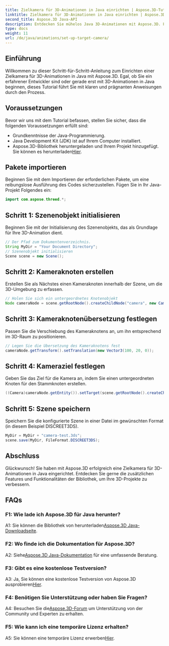 ```yaml
---
title: Zielkamera für 3D-Animationen in Java einrichten | Aspose.3D-Tutorial
linktitle: Zielkamera für 3D-Animationen in Java einrichten | Aspose.3D-Tutorial
second_title: Aspose.3D Java-API
description: Entdecken Sie mühelos Java 3D-Animationen mit Aspose.3D. Folgen Sie unserem Tutorial für eine Schritt-für-Schritt-Anleitung. Laden Sie es jetzt herunter und erleben Sie eine fesselnde 3D-Entwicklungsreise.
type: docs
weight: 11
url: /de/java/animations/set-up-target-camera/
---
```

## Einführung

Willkommen zu dieser Schritt-für-Schritt-Anleitung zum Einrichten einer Zielkamera für 3D-Animationen in Java mit Aspose.3D. Egal, ob Sie ein erfahrener Entwickler sind oder gerade erst mit 3D-Animationen in Java beginnen, dieses Tutorial führt Sie mit klaren und prägnanten Anweisungen durch den Prozess.

## Voraussetzungen

Bevor wir uns mit dem Tutorial befassen, stellen Sie sicher, dass die folgenden Voraussetzungen erfüllt sind:

- Grundkenntnisse der Java-Programmierung.
- Java Development Kit (JDK) ist auf Ihrem Computer installiert.
-  Aspose.3D-Bibliothek heruntergeladen und Ihrem Projekt hinzugefügt. Sie können es herunterladen[Hier](https://releases.aspose.com/3d/java/).

## Pakete importieren

Beginnen Sie mit dem Importieren der erforderlichen Pakete, um eine reibungslose Ausführung des Codes sicherzustellen. Fügen Sie in Ihr Java-Projekt Folgendes ein:

```java
import com.aspose.threed.*;
```

## Schritt 1: Szenenobjekt initialisieren

Beginnen Sie mit der Initialisierung des Szenenobjekts, das als Grundlage für Ihre 3D-Animation dient.

```java
// Der Pfad zum Dokumentenverzeichnis.
String MyDir = "Your Document Directory";
// Szenenobjekt initialisieren
Scene scene = new Scene();
```

## Schritt 2: Kameraknoten erstellen

Erstellen Sie als Nächstes einen Kameraknoten innerhalb der Szene, um die 3D-Umgebung zu erfassen.

```java
// Holen Sie sich ein untergeordnetes Knotenobjekt
Node cameraNode = scene.getRootNode().createChildNode("camera", new Camera());
```

## Schritt 3: Kameraknotenübersetzung festlegen

Passen Sie die Verschiebung des Kameraknotens an, um ihn entsprechend im 3D-Raum zu positionieren.

```java
// Legen Sie die Übersetzung des Kameraknotens fest
cameraNode.getTransform().setTranslation(new Vector3(100, 20, 0));
```

## Schritt 4: Kameraziel festlegen

Geben Sie das Ziel für die Kamera an, indem Sie einen untergeordneten Knoten für den Stammknoten erstellen.

```java
((Camera)cameraNode.getEntity()).setTarget(scene.getRootNode().createChildNode("target"));
```

## Schritt 5: Szene speichern

Speichern Sie die konfigurierte Szene in einer Datei im gewünschten Format (in diesem Beispiel DISCREET3DS).

```java
MyDir = MyDir + "camera-test.3ds";
scene.save(MyDir, FileFormat.DISCREET3DS);
```

## Abschluss

Glückwunsch! Sie haben mit Aspose.3D erfolgreich eine Zielkamera für 3D-Animationen in Java eingerichtet. Entdecken Sie gerne die zusätzlichen Features und Funktionalitäten der Bibliothek, um Ihre 3D-Projekte zu verbessern.

## FAQs

### F1: Wie lade ich Aspose.3D für Java herunter?

 A1: Sie können die Bibliothek von herunterladen[Aspose.3D Java-Downloadseite](https://releases.aspose.com/3d/java/).

### F2: Wo finde ich die Dokumentation für Aspose.3D?

 A2: Siehe[Aspose.3D Java-Dokumentation](https://reference.aspose.com/3d/java/) für eine umfassende Beratung.

### F3: Gibt es eine kostenlose Testversion?

 A3: Ja, Sie können eine kostenlose Testversion von Aspose.3D ausprobieren[Hier](https://releases.aspose.com/).

### F4: Benötigen Sie Unterstützung oder haben Sie Fragen?

 A4: Besuchen Sie die[Aspose.3D-Forum](https://forum.aspose.com/c/3d/18) um Unterstützung von der Community und Experten zu erhalten.

### F5: Wie kann ich eine temporäre Lizenz erhalten?

 A5: Sie können eine temporäre Lizenz erwerben[Hier](https://purchase.aspose.com/temporary-license/).